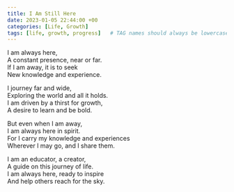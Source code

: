 ```yaml
---
title: I Am Still Here
date: 2023-01-05 22:44:00 +00
categories: [Life, Growth]
tags: [life, growth, progress]   # TAG names should always be lowercase
---
```


I am always here,  
A constant presence, near or far.  
If I am away, it is to seek  
New knowledge and experience. 

I journey far and wide,  
Exploring the world and all it holds.  
I am driven by a thirst for growth,  
A desire to learn and be bold. 

But even when I am away,  
I am always here in spirit.  
For I carry my knowledge and experiences  
Wherever I may go, and I share them. 

I am an educator, a creator,  
A guide on this journey of life.  
I am always here, ready to inspire  
And help others reach for the sky.